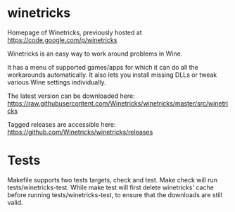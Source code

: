 # winetricks
Homepage of Winetricks, previously hosted at https://code.google.com/p/winetricks

Winetricks is an easy way to work around problems in Wine.

It has a menu of supported games/apps for which it can do all the workarounds automatically. It also lets you install missing DLLs or tweak various Wine settings individually.

The latest version can be downloaded here:
https://raw.githubusercontent.com/Winetricks/winetricks/master/src/winetricks

Tagged releases are accessible here:
https://github.com/Winetricks/winetricks/releases

# Tests
Makefile supports two tests targets, check and test.
Make check will run tests/winetricks-test.
While make test will first delete winetricks' cache before running tests/winetricks-test, to ensure that the downloads are still valid.
